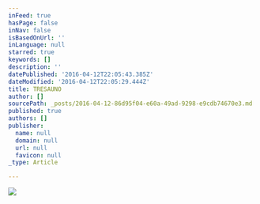 ```yaml
---
inFeed: true
hasPage: false
inNav: false
isBasedOnUrl: ''
inLanguage: null
starred: true
keywords: []
description: ''
datePublished: '2016-04-12T22:05:43.385Z'
dateModified: '2016-04-12T22:05:29.444Z'
title: TRESAUNO
author: []
sourcePath: _posts/2016-04-12-86d95f04-e60a-49ad-9298-e9cdb74670e3.md
published: true
authors: []
publisher:
  name: null
  domain: null
  url: null
  favicon: null
_type: Article

---
```

![](https://the-grid-user-content.s3-us-west-2.amazonaws.com/2b7c76b3-e040-4f3b-9a99-98d5f832f2e6.jpg)